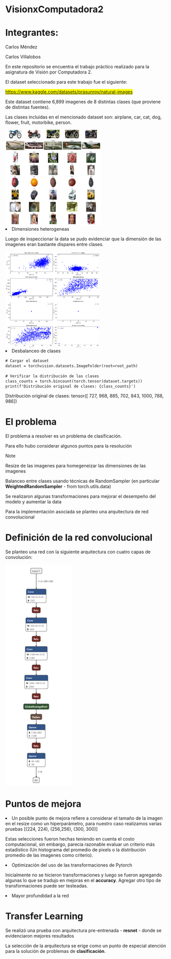 # VisionxComputadora2

# Integrantes:

Carlos Méndez

Carlos Villalobos


En este repositorio se encuentra el trabajo práctico realizado para la asignatura de Visión por Computadora 2.

El dataset seleccionado para este trabajo fue el siguiente:

<mark> https://www.kaggle.com/datasets/prasunroy/natural-images </mark>

Este dataset contiene 6,899 imagenes de 8 distintas clases (que proviene de distintas fuentes). 

Las clases incluidas en el mencionado dataset son: airplane, car, cat, dog, flower, fruit, motorbike, person.


<img src=/images/muestra_imagenes.png alt="Muestra" width="300" height="300">
<li> Dimensiones heterogeneas</li> 

Luego de inspeccionar la data se pudo evidenciar que la dimensión de las imagenes eran bastante dispares entre clases.

<img src=/images/scatterplot_dimensiones.png alt="Scatter Dimensiones" width="300" height="300">

<li> Desbalanceo de clases</li> 

```
# Cargar el dataset
dataset = torchvision.datasets.ImageFolder(root=root_path)

# Verificar la distribución de las clases
class_counts = torch.bincount(torch.tensor(dataset.targets))
print(f'Distribución original de clases: {class_counts}')

```

Distribución original de clases: tensor([ 727,  968,  885,  702,  843, 1000,  788,  986])

<h1> El problema </h1>

El problema a resolver es un problema de clasificación. 

Para ello hubo considerar algunos puntos para la resolución


> [!NOTE]
> Resize de las imagenes para homegeneizar las dimensiones de las imagenes
> 
> Balanceo entre clases usando técnicas de RandomSampler (en particular **WeightedRandomSampler** - from torch.utils.data)
>
> Se realizaron algunas transformaciones para mejorar el desempeño del modelo y aumentar la data

Para la implementación asociada se planteo una arquitectura de red convolucional

<h1>Definición de la red convolucional</h1>

Se planteo una red con la siguiente arquitectura con cuatro capas de convolución:

<img src=/images/arquitectura.png alt="Muestra" width="208" height="692">

<h1> Puntos de mejora </h1>

<li> Un posible punto de mejora refiere a considerar el tamaño de la imagen en el resize como un hiperparámetro, para nuestro caso realizamos varias pruebas [(224, 224), (256,256), (300, 300)]   </li>


Estas selecciones fueron hechas teniendo en cuenta el costo computacional, sin embargo, parecia razonable evaluar un criterio más estadístico (Un histograma del promedio de pixels o la distribución promedio de las imagenes como criterio).

<li> Optimización del uso de las transformaciones de Pytorch</li>


Inicialmente no se hicieron transformaciones y luego se fueron agregando algunas lo que se tradujo en mejoras en el **accuracy**.  Agregar otro tipo de transformaciones puede ser testeadas.

<li> Mayor profundidad a la red </li>


<h1> Transfer Learning </h1>

Se realizó una prueba con arquitectura pre-entrenada - **resnet** - donde se evidenciaron mejores resultados

La selección de la arquitectura se erige como un punto de especial atención para la solución de problemas de **clasificación**.









